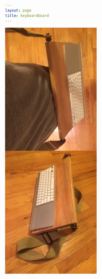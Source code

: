 ```yaml
---
layout: page
title: keyboardboard
---
```

<img src="/keyboardboard/air.jpg" style="width: 300px; float: left; margin-right: 15px;"/>

<img src="/keyboardboard/ground.jpg" style="width: 300px; float: left; margin-right: 15px;"/>

